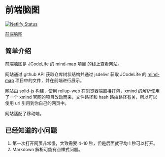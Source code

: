 # 前端脑图

[![Netlify Status](https://api.netlify.com/api/v1/badges/1ad3a363-e88a-47bc-9838-e4dbf7b6c34d/deploy-status)](https://app.netlify.com/sites/front-end-mind-map/deploys)

[前端脑图](https://front-end-mind-map.netlify.app/)

## 简单介绍

前端脑图是 JCodeLife 的 [mind-map](https://github.com/jCodeLife/mind-map) 项目 的线上查看网站。

网站通过 github API 获取仓库树状结构并通过 jsdelivr 获取 JCodeLife 的 [mind-map](https://github.com/jCodeLife/mind-map) 项目中的文件，并在前端进行展示。

网站由 solid-js 构建，使用 rollup-web 在浏览器端直接打包，xmind 的解析使用了一个 xmind 官网的项目改动而来，文件路径和 hash 路由路径有关，所以可以使用 url 引用到你自己的网页中。

网站适配了移动端。

## 已经知道的小问题

1. 第一次打开网页非常慢，大致需要 4-10 秒，但是后面就平均 1 秒可以打开。
2. Markdown 解析可能有点样式问题。
